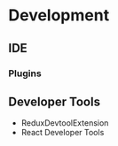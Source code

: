 # Development

## IDE

### Plugins

## Developer Tools
* ReduxDevtoolExtension
* React Developer Tools
